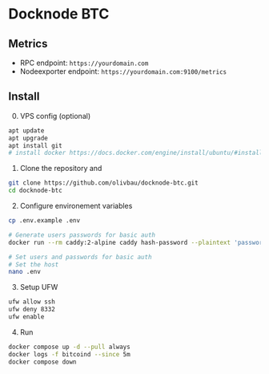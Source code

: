 # Docknode BTC

## Metrics

* RPC endpoint: `https://yourdomain.com`
* Nodeexporter endpoint: `https://yourdomain.com:9100/metrics`

## Install 

0. VPS config (optional)
```bash
apt update
apt upgrade
apt install git
# install docker https://docs.docker.com/engine/install/ubuntu/#install-using-the-repository
```

1. Clone the repository and
```bash
git clone https://github.com/olivbau/docknode-btc.git
cd docknode-btc
```

2. Configure environement variables
```bash
cp .env.example .env

# Generate users passwords for basic auth
docker run --rm caddy:2-alpine caddy hash-password --plaintext 'password'

# Set users and passwords for basic auth
# Set the host
nano .env
```

3. Setup UFW
```bash
ufw allow ssh
ufw deny 8332
ufw enable
```

4. Run
```bash
docker compose up -d --pull always
docker logs -f bitcoind --since 5m
docker compose down
```